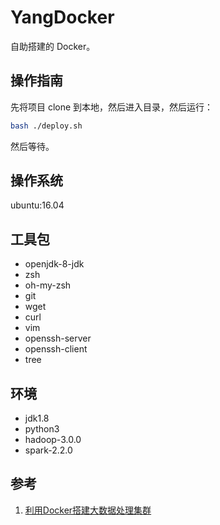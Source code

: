 # YangDocker

自助搭建的 Docker。

## 操作指南

先将项目 clone 到本地，然后进入目录，然后运行：

```bash
bash ./deploy.sh
```

然后等待。

## 操作系统

ubuntu:16.04
<!--docker pull ubuntu:16.04

docker run -ti --name master ubuntu:16.04 bash

docker run -ti --name slave1 --link source:master ubuntu:16.04 bash

docker run -ti --name slave2 --link source:master ubuntu:16.04 bash

docker run -ti --name master --hostname=Master ubuntu:16.04 bash -->

## 工具包

- openjdk-8-jdk
- zsh
- oh-my-zsh
- git
- wget
- curl
- vim
- openssh-server
- openssh-client
- tree

## 环境

- jdk1.8
- python3
- hadoop-3.0.0
- spark-2.2.0

## 参考

1. [利用Docker搭建大数据处理集群](https://blog.csdn.net/iigeoxiaoyang/article/details/53020066)
